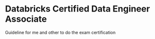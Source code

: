 # Databricks Certified Data Engineer Associate
Guideline for me and other to do the exam certification
